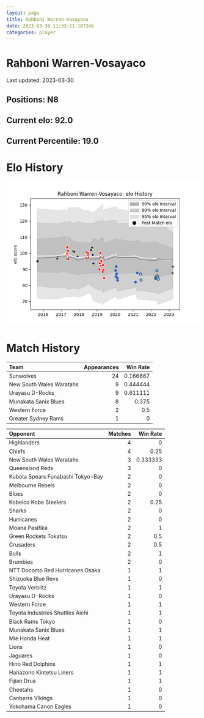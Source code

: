 ```yaml
---  
layout: page  
title: Rahboni Warren-Vosayaco  
date: 2023-03-30 11:33:11.187246  
categories: player  
---
```

# Rahboni Warren-Vosayaco


Last updated: 2023-03-30
## Positions: N8

## Current elo: 92.0

## Current Percentile: 19.0

# Elo History


![elo history](history_RahboniWarren-Vosayaco.png)
# Match History


| Team                     |   Appearances |   Win Rate |
|:-------------------------|--------------:|-----------:|
| Sunwolves                |            24 |   0.166667 |
| New South Wales Waratahs |             9 |   0.444444 |
| Urayasu D-Rocks          |             9 |   0.611111 |
| Munakata Sanix Blues     |             8 |   0.375    |
| Western Force            |             2 |   0.5      |
| Greater Sydney Rams      |             1 |   0        |

| Opponent                          |   Matches |   Win Rate |
|:----------------------------------|----------:|-----------:|
| Highlanders                       |         4 |   0        |
| Chiefs                            |         4 |   0.25     |
| New South Wales Waratahs          |         3 |   0.333333 |
| Queensland Reds                   |         3 |   0        |
| Kubota Spears Funabashi Tokyo-Bay |         2 |   0        |
| Melbourne Rebels                  |         2 |   0        |
| Blues                             |         2 |   0        |
| Kobelco Kobe Steelers             |         2 |   0.25     |
| Sharks                            |         2 |   0        |
| Hurricanes                        |         2 |   0        |
| Moana Pasifika                    |         2 |   1        |
| Green Rockets Tokatsu             |         2 |   0.5      |
| Crusaders                         |         2 |   0.5      |
| Bulls                             |         2 |   1        |
| Brumbies                          |         2 |   0        |
| NTT Docomo Red Hurricanes Osaka   |         1 |   1        |
| Shizuoka Blue Revs                |         1 |   0        |
| Toyota Verblitz                   |         1 |   1        |
| Urayasu D-Rocks                   |         1 |   0        |
| Western Force                     |         1 |   1        |
| Toyota Industries Shuttles Aichi  |         1 |   1        |
| Black Rams Tokyo                  |         1 |   0        |
| Munakata Sanix Blues              |         1 |   1        |
| Mie Honda Heat                    |         1 |   1        |
| Lions                             |         1 |   0        |
| Jaguares                          |         1 |   0        |
| Hino Red Dolphins                 |         1 |   1        |
| Hanazono Kintetsu Liners          |         1 |   1        |
| Fijian Drua                       |         1 |   1        |
| Cheetahs                          |         1 |   0        |
| Canberra Vikings                  |         1 |   0        |
| Yokohama Canon Eagles             |         1 |   0        |